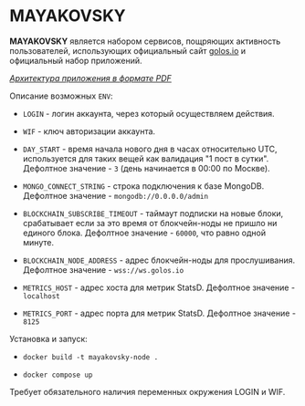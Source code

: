 # MAYAKOVSKY  
  
**MAYAKOVSKY** является набором сервисов, пощряющих активность пользователей, использующих официальный сайт [golos.io](https://golos.io) и официальный набор приложений. 

*[Архитектура приложения в формате PDF](https://github.com/GolosChain/mayakovsky/blob/master/Arch.pdf)* 

Описание возможных `ENV`:  

  - `LOGIN` - логин аккаунта, через который осуществляем действия.
  
  - `WIF` - ключ авторизации аккаунта.

  - `DAY_START` - время начала нового дня в часах относительно UTC, используется для таких вещей как валидация "1 пост в сутки".  
   Дефолтное значение - `3` (день начинается в 00:00 по Москве).     
  
  - `MONGO_CONNECT_STRING` - строка подключения к базе MongoDB.
   Дефолтное значение - `mongodb://0.0.0.0/admin`
   
  - `BLOCKCHAIN_SUBSCRIBE_TIMEOUT` - таймаут подписки на новые блоки, срабатывает если за это время от блокчейн-ноды не пришло ни единого блока.
   Дефолтное значение - `60000`, что равно одной минуте.
   
  - `BLOCKCHAIN_NODE_ADDRESS` - адрес блокчейн-ноды для прослушивания.
   Дефолтное значение - `wss://ws.golos.io` 
   
  - `METRICS_HOST` - адрес хоста для метрик StatsD.
   Дефолтное значение - `localhost` 
  
  - `METRICS_PORT` - адрес порта для метрик StatsD.
   Дефолтное значение - `8125` 

Установка и запуск:

  - `docker build -t mayakovsky-node .`
  
  - `docker compose up`
  
Требует обязательного наличия переменных окружения LOGIN и WIF.  
